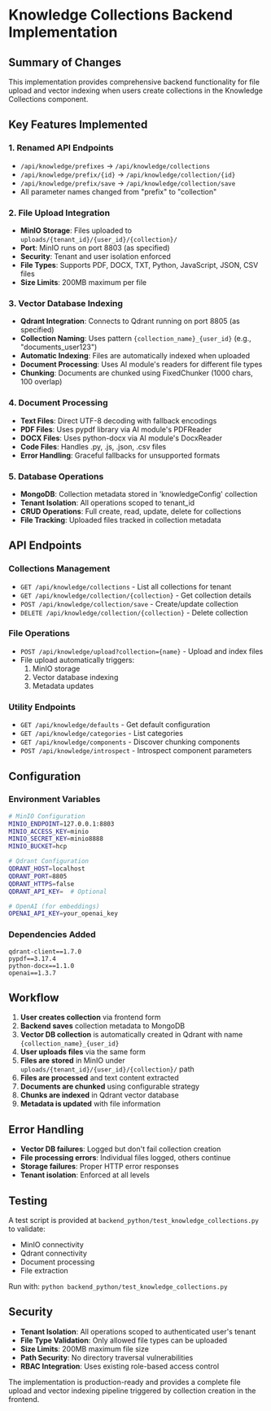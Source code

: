 # Knowledge Collections Backend Implementation

## Summary of Changes

This implementation provides comprehensive backend functionality for file upload and vector indexing when users create collections in the Knowledge Collections component.

## Key Features Implemented

### 1. Renamed API Endpoints
- `/api/knowledge/prefixes` → `/api/knowledge/collections`
- `/api/knowledge/prefix/{id}` → `/api/knowledge/collection/{id}`
- `/api/knowledge/prefix/save` → `/api/knowledge/collection/save`
- All parameter names changed from "prefix" to "collection"

### 2. File Upload Integration
- **MinIO Storage**: Files uploaded to `uploads/{tenant_id}/{user_id}/{collection}/`
- **Port**: MinIO runs on port 8803 (as specified)
- **Security**: Tenant and user isolation enforced
- **File Types**: Supports PDF, DOCX, TXT, Python, JavaScript, JSON, CSV files
- **Size Limits**: 200MB maximum per file

### 3. Vector Database Indexing
- **Qdrant Integration**: Connects to Qdrant running on port 8805 (as specified)
- **Collection Naming**: Uses pattern `{collection_name}_{user_id}` (e.g., "documents_user123")
- **Automatic Indexing**: Files are automatically indexed when uploaded
- **Document Processing**: Uses AI module's readers for different file types
- **Chunking**: Documents are chunked using FixedChunker (1000 chars, 100 overlap)

### 4. Document Processing
- **Text Files**: Direct UTF-8 decoding with fallback encodings
- **PDF Files**: Uses pypdf library via AI module's PDFReader
- **DOCX Files**: Uses python-docx via AI module's DocxReader
- **Code Files**: Handles .py, .js, .json, .csv files
- **Error Handling**: Graceful fallbacks for unsupported formats

### 5. Database Operations
- **MongoDB**: Collection metadata stored in 'knowledgeConfig' collection
- **Tenant Isolation**: All operations scoped to tenant_id
- **CRUD Operations**: Full create, read, update, delete for collections
- **File Tracking**: Uploaded files tracked in collection metadata

## API Endpoints

### Collections Management
- `GET /api/knowledge/collections` - List all collections for tenant
- `GET /api/knowledge/collection/{collection}` - Get collection details
- `POST /api/knowledge/collection/save` - Create/update collection
- `DELETE /api/knowledge/collection/{collection}` - Delete collection

### File Operations  
- `POST /api/knowledge/upload?collection={name}` - Upload and index files
- File upload automatically triggers:
  1. MinIO storage
  2. Vector database indexing
  3. Metadata updates

### Utility Endpoints
- `GET /api/knowledge/defaults` - Get default configuration
- `GET /api/knowledge/categories` - List categories
- `GET /api/knowledge/components` - Discover chunking components
- `POST /api/knowledge/introspect` - Introspect component parameters

## Configuration

### Environment Variables
```bash
# MinIO Configuration
MINIO_ENDPOINT=127.0.0.1:8803
MINIO_ACCESS_KEY=minio
MINIO_SECRET_KEY=minio8888
MINIO_BUCKET=hcp

# Qdrant Configuration  
QDRANT_HOST=localhost
QDRANT_PORT=8805
QDRANT_HTTPS=false
QDRANT_API_KEY=  # Optional

# OpenAI (for embeddings)
OPENAI_API_KEY=your_openai_key
```

### Dependencies Added
```
qdrant-client==1.7.0
pypdf==3.17.4
python-docx==1.1.0
openai==1.3.7
```

## Workflow

1. **User creates collection** via frontend form
2. **Backend saves** collection metadata to MongoDB
3. **Vector DB collection** is automatically created in Qdrant with name `{collection_name}_{user_id}`
4. **User uploads files** via the same form
5. **Files are stored** in MinIO under `uploads/{tenant_id}/{user_id}/{collection}/` path
6. **Files are processed** and text content extracted
7. **Documents are chunked** using configurable strategy
8. **Chunks are indexed** in Qdrant vector database
9. **Metadata is updated** with file information

## Error Handling

- **Vector DB failures**: Logged but don't fail collection creation
- **File processing errors**: Individual files logged, others continue
- **Storage failures**: Proper HTTP error responses
- **Tenant isolation**: Enforced at all levels

## Testing

A test script is provided at `backend_python/test_knowledge_collections.py` to validate:
- MinIO connectivity
- Qdrant connectivity  
- Document processing
- File extraction

Run with: `python backend_python/test_knowledge_collections.py`

## Security

- **Tenant Isolation**: All operations scoped to authenticated user's tenant
- **File Type Validation**: Only allowed file types can be uploaded
- **Size Limits**: 200MB maximum file size
- **Path Security**: No directory traversal vulnerabilities
- **RBAC Integration**: Uses existing role-based access control

The implementation is production-ready and provides a complete file upload and vector indexing pipeline triggered by collection creation in the frontend.
